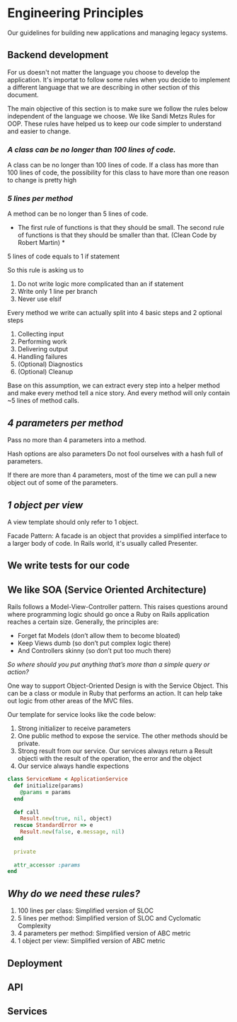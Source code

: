 # Engineering Principles
Our guidelines for building new applications and managing legacy systems.

## Backend development

For us doesn't not matter the language you choose to develop the application. It's importat to follow some rules when you decide to implement a different language that we are describing in other section of this document. 

The main objective of this section is to make sure we follow the rules below independent of the language we choose. We like Sandi Metzs Rules for OOP. These rules have helped us to keep our code simpler to understand and easier to change.

### *A class can be no longer than 100 lines of code.*

A class can be no longer than 100 lines of code. If a class has more than 100 lines of code, the possibility for this class to have more than one reason to change is pretty high

### *5 lines per method*

A method can be no longer than 5 lines of code.

* The first rule of functions is that they should be small. The second rule of functions is that they should be smaller than that. (Clean Code by Robert Martin) *

5 lines of code equals to 1 if statement

So this rule is asking us to

1. Do not write logic more complicated than an if statement
2. Write only 1 line per branch
3. Never use elsif

Every method we write can actually split into 4 basic steps and 2 optional steps

1. Collecting input
2. Performing work
3. Delivering output
4. Handling failures
5. (Optional) Diagnostics
6. (Optional) Cleanup

Base on this assumption, we can extract every step into a helper method and make every method tell a nice story. And every method will only contain ~5 lines of method calls.

## *4 parameters per method*

Pass no more than 4 parameters into a method.

Hash options are also parameters Do not fool ourselves with a hash full of parameters.

If there are more than 4 parameters, most of the time we can pull a new object out of some of the parameters.

## *1 object per view*

A view template should only refer to 1 object. 

Facade Pattern: A facade is an object that provides a simplified interface to a larger body of code. In Rails world, it's usually called Presenter.

## We write tests for our code

## We like SOA (Service Oriented Architecture)

Rails follows a Model-View-Controller pattern. This raises questions around where programming logic should go once a Ruby on Rails application reaches a certain size. Generally, the principles are:

* Forget fat Models (don’t allow them to become bloated)
* Keep Views dumb (so don’t put complex logic there)
* And Controllers skinny (so don’t put too much there)

*So where should you put anything that’s more than a simple query or action?*

One way to support Object-Oriented Design is with the Service Object. This can be a class or module in Ruby that performs an action. It can help take out logic from other areas of the MVC files.


Our template for service looks like the code below:
 1. Strong initializer to receive parameters
 2. One public method to expose the service. The other methods should be private.
 3. Strong result from our service. Our services always return a Result objecti with the result of the operation, the error and the object
 4. Our service always handle expections
 
```ruby
class ServiceName < ApplicationService
  def initialize(params)
    @params = params 
  end
  
  def call
    Result.new(true, nil, object)
  rescue StandardError => e 
    Result.new(false, e.message, nil)
  end
  
  private 
  
  attr_accessor :params
end
```

## *Why do we need these rules?*

1. 100 lines per class: Simplified version of SLOC
2. 5 lines per method: Simplified version of SLOC and Cyclomatic Complexity
3. 4 parameters per method: Simplified version of ABC metric
4. 1 object per view: Simplified version of ABC metric

## Deployment

## API

## Services

